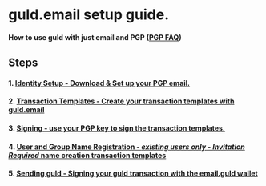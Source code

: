 # guld.email setup guide. 
#### How to use guld with just email and PGP ([PGP FAQ](http://guld.email/4-FAQ.html)) 


## Steps

#### 1. [Identity Setup - Download & Set up your PGP email.](http://guld.email/2-installation/1-introduction.html)

#### 2. [Transaction Templates - Create your transaction templates with guld.email ](http://guld.email)

#### 3. [Signing - use your PGP key to sign the transaction templates.](http://guld.email/3-transactions/1-Signing.html)

#### 4. [User and Group Name Registration - **_existing users only - Invitation Required_** name creation transaction templates](http://guld.email/3-transactions/2-Registration.html) 

#### 5. [Sending guld - Signing your guld transaction with the email.guld wallet](http://guld.email/3-transactions/4-Sending-signed-email.html)







